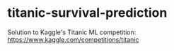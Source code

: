 # titanic-survival-prediction

Solution to Kaggle's Titanic ML competition: https://www.kaggle.com/competitions/titanic